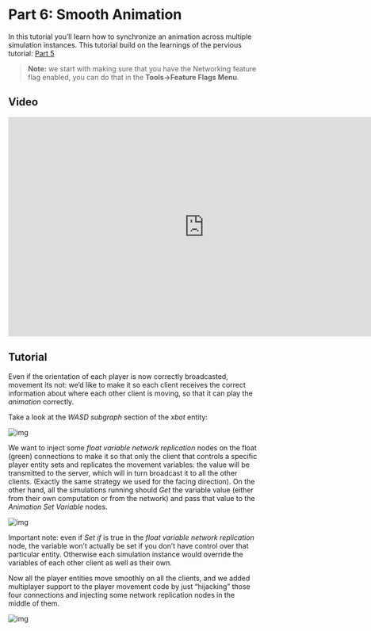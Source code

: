 # Part 6: Smooth Animation

In this tutorial you’ll learn how to synchronize an animation across multiple simulation instances. This tutorial build on the learnings of the pervious tutorial: [Part 5]({{base_url}}/tutorials/network/animation_sample/basic_graph_variables.html)

>  **Note:**  we start with making sure that you have the Networking feature flag enabled, you can do that in the **Tools→Feature Flags Menu**. 


## Video
<iframe frameborder="0" scrolling="no" marginheight="0" marginwidth="0"width="788.54" height="443" type="text/html" src="https://www.youtube.com/embed/ZLFbNz_uFrw?autoplay=0&fs=0&iv_load_policy=3&showinfo=0&rel=0&cc_load_policy=0&start=0&end=0&origin=http://ourmachinery.com"></iframe>

## Tutorial

Even if the orientation of each player is now correctly broadcasted, movement its not: we’d like to make it so each client receives the correct information about where each other client is moving, so that it can play the *animation* correctly.

Take a look at the *WASD subgraph* section of the *xbot* entity: 

![img](https://paper-attachments.dropbox.com/s_5F8ED61A9C68BDE8B9368D5E3DABD345E39CC324FB030EDE9E31314C3B7EE30F_1635343896237_image.png)

We want to inject some *float variable network replication* nodes on the float (green) connections to make it so that only the client that controls a specific player entity sets and replicates the movement variables: the value will be transmitted to the server, which will in turn broadcast it to all the other clients. (Exactly the same strategy we used for the facing direction). On the other hand, all the simulations running should *Get* the variable value (either from their own computation or from the network) and pass that value to the *Animation Set Variable* nodes. 

![img](https://paper-attachments.dropbox.com/s_5F8ED61A9C68BDE8B9368D5E3DABD345E39CC324FB030EDE9E31314C3B7EE30F_1635343687819_image.png)

Important note: even if *Set if* is true in the *float variable network replication* node, the variable won’t actually be set if you don’t have control over that particular entity. Otherwise each simulation instance would override the variables of each other client as well as their own.

Now all the player entities move smoothly on all the clients, and we added multiplayer support to the player movement code by just “hijacking” those four connections and injecting some network replication nodes in the middle of them.

![img](https://paper-attachments.dropbox.com/s_5F8ED61A9C68BDE8B9368D5E3DABD345E39CC324FB030EDE9E31314C3B7EE30F_1635344207286_image.png)